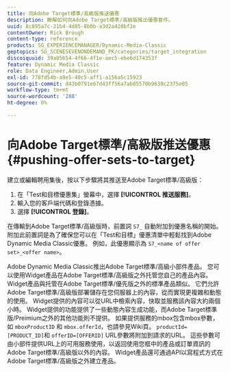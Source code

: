 ```yaml
---
title: 向Adobe Target標準/高級版推送優惠
description: 瞭解如何向Adobe Target標準/高級版推出優惠套件。
uuid: 8c895a7c-21b4-4d85-8b0b-a3d2a420bf2e
contentOwner: Rick Brough
content-type: reference
products: SG_EXPERIENCEMANAGER/Dynamic-Media-Classic
geptopics: SG_SCENESEVENONDEMAND_PK/categories/target_integration
discoiquuid: 39a05654-4f66-4f1e-aec5-ebe6d174353f
feature: Dynamic Media Classic
role: Data Engineer,Admin,User
exl-id: 778fd54b-a9e5-40c5-aff1-a156a5c15923
source-git-commit: d43b0791e67d43ff56a7ab85570b9639c2375e05
workflow-type: tm+mt
source-wordcount: '288'
ht-degree: 0%

---
```


# 向Adobe Target標準/高級版推送優惠 {#pushing-offer-sets-to-target}

建立或編輯聘用集後，按以下步驟將其推送至Adobe Target標準/高級版：

1. 在「Test和目標優惠集」螢幕中，選擇 **[!UICONTROL 推送服務]**。
1. 輸入您的客戶端代碼和登錄憑據。
1. 選擇 **[!UICONTROL 登錄]**。

在傳輸到Adobe Target標準/高級版時，前置詞 `S7_` 自動附加到優惠名稱的開始。 附加此前置詞是為了確保您可以在「Test和目標」優惠清單中輕鬆找到Adobe Dynamic Media Classic優惠。 例如，此優惠顯示為 `S7_<name of offer set>_<offer name>`。

Adobe Dynamic Media Classic推出Adobe Target標準/高級小部件產品。 您可以使用Widget產品在Adobe Target標準/高級版之外托管您自己的產品內容。 Widget產品與托管在Adobe Target標準/優先版之外的標準產品類似。 它們允許Adobe Target標準/高級版部署儲存在您伺服器上的內容，從而實現更複雜和動態的使用。 Widget提供的內容可以從URL中檢索內容，快取並服務該內容大約兩個小時。 Widget提供的功能提供了一些動態內容生成功能，而Adobe Target標準版/Preimium之外的其他功能則不提供。 如果提供服務的mbox包含mbox參數，如 `mboxProductID` 和 `mbox.offerId`，也請參見Wiki頁。 `productId=[PRODUCT_ID]`和 `offerID=[OFFERID]` URL參數將附加到請求的URL。 這些參數可由小部件提供URL上的可用服務使用，以返回使用您框中的產品或訂單資訊的Adobe Target標準/高級版以外的內容。 Widget產品還可通過API以寫程式方式在Adobe Target標準/高級版之外建立產品。
